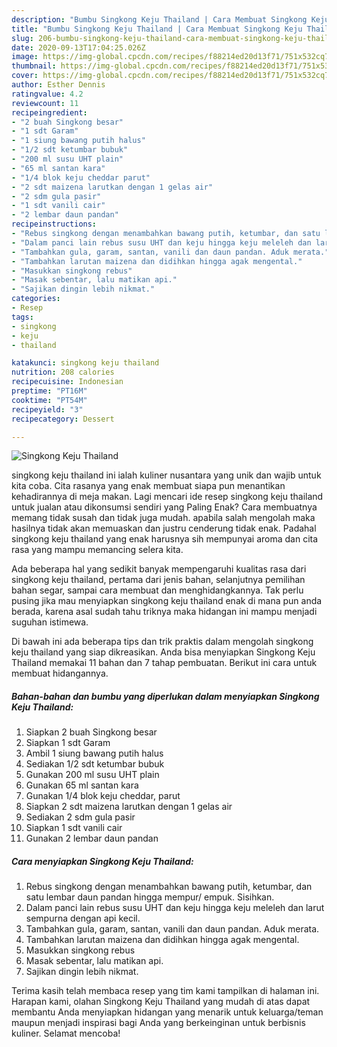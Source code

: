```yaml
---
description: "Bumbu Singkong Keju Thailand | Cara Membuat Singkong Keju Thailand Yang Lezat Sekali"
title: "Bumbu Singkong Keju Thailand | Cara Membuat Singkong Keju Thailand Yang Lezat Sekali"
slug: 206-bumbu-singkong-keju-thailand-cara-membuat-singkong-keju-thailand-yang-lezat-sekali
date: 2020-09-13T17:04:25.026Z
image: https://img-global.cpcdn.com/recipes/f88214ed20d13f71/751x532cq70/singkong-keju-thailand-foto-resep-utama.jpg
thumbnail: https://img-global.cpcdn.com/recipes/f88214ed20d13f71/751x532cq70/singkong-keju-thailand-foto-resep-utama.jpg
cover: https://img-global.cpcdn.com/recipes/f88214ed20d13f71/751x532cq70/singkong-keju-thailand-foto-resep-utama.jpg
author: Esther Dennis
ratingvalue: 4.2
reviewcount: 11
recipeingredient:
- "2 buah Singkong besar"
- "1 sdt Garam"
- "1 siung bawang putih halus"
- "1/2 sdt ketumbar bubuk"
- "200 ml susu UHT plain"
- "65 ml santan kara"
- "1/4 blok keju cheddar parut"
- "2 sdt maizena larutkan dengan 1 gelas air"
- "2 sdm gula pasir"
- "1 sdt vanili cair"
- "2 lembar daun pandan"
recipeinstructions:
- "Rebus singkong dengan menambahkan bawang putih, ketumbar, dan satu lembar daun pandan hingga mempur/ empuk. Sisihkan."
- "Dalam panci lain rebus susu UHT dan keju hingga keju meleleh dan larut sempurna dengan api kecil."
- "Tambahkan gula, garam, santan, vanili dan daun pandan. Aduk merata."
- "Tambahkan larutan maizena dan didihkan hingga agak mengental."
- "Masukkan singkong rebus"
- "Masak sebentar, lalu matikan api."
- "Sajikan dingin lebih nikmat."
categories:
- Resep
tags:
- singkong
- keju
- thailand

katakunci: singkong keju thailand 
nutrition: 208 calories
recipecuisine: Indonesian
preptime: "PT16M"
cooktime: "PT54M"
recipeyield: "3"
recipecategory: Dessert

---
```



![Singkong Keju Thailand](https://img-global.cpcdn.com/recipes/f88214ed20d13f71/751x532cq70/singkong-keju-thailand-foto-resep-utama.jpg)


singkong keju thailand ini ialah kuliner nusantara yang unik dan wajib untuk kita coba. Cita rasanya yang enak membuat siapa pun menantikan kehadirannya di meja makan.
Lagi mencari ide resep singkong keju thailand untuk jualan atau dikonsumsi sendiri yang Paling Enak? Cara membuatnya memang tidak susah dan tidak juga mudah. apabila salah mengolah maka hasilnya tidak akan memuaskan dan justru cenderung tidak enak. Padahal singkong keju thailand yang enak harusnya sih mempunyai aroma dan cita rasa yang mampu memancing selera kita.

Ada beberapa hal yang sedikit banyak mempengaruhi kualitas rasa dari singkong keju thailand, pertama dari jenis bahan, selanjutnya pemilihan bahan segar, sampai cara membuat dan menghidangkannya. Tak perlu pusing jika mau menyiapkan singkong keju thailand enak di mana pun anda berada, karena asal sudah tahu triknya maka hidangan ini mampu menjadi suguhan istimewa.




Di bawah ini ada beberapa tips dan trik praktis dalam mengolah singkong keju thailand yang siap dikreasikan. Anda bisa menyiapkan Singkong Keju Thailand memakai 11 bahan dan 7 tahap pembuatan. Berikut ini cara untuk membuat hidangannya.

<!--inarticleads1-->

##### Bahan-bahan dan bumbu yang diperlukan dalam menyiapkan Singkong Keju Thailand:

1. Siapkan 2 buah Singkong besar
1. Siapkan 1 sdt Garam
1. Ambil 1 siung bawang putih halus
1. Sediakan 1/2 sdt ketumbar bubuk
1. Gunakan 200 ml susu UHT plain
1. Gunakan 65 ml santan kara
1. Gunakan 1/4 blok keju cheddar, parut
1. Siapkan 2 sdt maizena larutkan dengan 1 gelas air
1. Sediakan 2 sdm gula pasir
1. Siapkan 1 sdt vanili cair
1. Gunakan 2 lembar daun pandan




<!--inarticleads2-->

##### Cara menyiapkan Singkong Keju Thailand:

1. Rebus singkong dengan menambahkan bawang putih, ketumbar, dan satu lembar daun pandan hingga mempur/ empuk. Sisihkan.
1. Dalam panci lain rebus susu UHT dan keju hingga keju meleleh dan larut sempurna dengan api kecil.
1. Tambahkan gula, garam, santan, vanili dan daun pandan. Aduk merata.
1. Tambahkan larutan maizena dan didihkan hingga agak mengental.
1. Masukkan singkong rebus
1. Masak sebentar, lalu matikan api.
1. Sajikan dingin lebih nikmat.




Terima kasih telah membaca resep yang tim kami tampilkan di halaman ini. Harapan kami, olahan Singkong Keju Thailand yang mudah di atas dapat membantu Anda menyiapkan hidangan yang menarik untuk keluarga/teman maupun menjadi inspirasi bagi Anda yang berkeinginan untuk berbisnis kuliner. Selamat mencoba!
